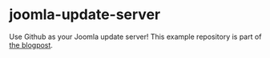 # joomla-update-server
Use Github as your Joomla update server! This example repository is part of [the blogpost](https://snoerendevelopment.com/blog/joomla/creating-a-joomla-update-server-with-github).
